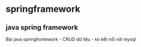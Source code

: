 # springframework
## java spring framework
Bài java springhomework - CRUD dữ liệu - ko kết nối với mysql


